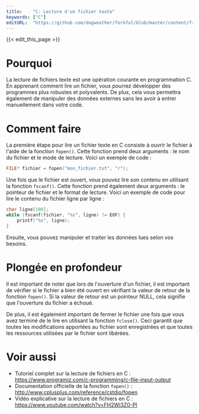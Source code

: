 ```yaml
---
title:    "C: Lecture d'un fichier texte"
keywords: ["C"]
editURL:  "https://github.com/dogweather/forkful/blob/master/content/fr/c/reading-a-text-file.md"
---
```


{{< edit_this_page >}}

# Pourquoi

La lecture de fichiers texte est une opération courante en programmation C. En apprenant comment lire un fichier, vous pourrez développer des programmes plus robustes et polyvalents. De plus, cela vous permettra également de manipuler des données externes sans les avoir à entrer manuellement dans votre code.

# Comment faire

La première étape pour lire un fichier texte en C consiste à ouvrir le fichier à l'aide de la fonction `fopen()`. Cette fonction prend deux arguments : le nom du fichier et le mode de lecture. Voici un exemple de code :

```C
FILE* fichier = fopen("mon_fichier.txt", "r");
```

Une fois que le fichier est ouvert, vous pouvez lire son contenu en utilisant la fonction `fscanf()`. Cette fonction prend également deux arguments : le pointeur de fichier et le format de lecture. Voici un exemple de code pour lire le contenu du fichier ligne par ligne :

```C
char ligne[100];
while (fscanf(fichier, "%s", ligne) != EOF) {
    printf("%s", ligne);
}
```

Ensuite, vous pouvez manipuler et traiter les données lues selon vos besoins.

# Plongée en profondeur

Il est important de noter que lors de l'ouverture d'un fichier, il est important de vérifier si le fichier a bien été ouvert en vérifiant la valeur de retour de la fonction `fopen()`. Si la valeur de retour est un pointeur NULL, cela signifie que l'ouverture du fichier a échoué.

De plus, il est également important de fermer le fichier une fois que vous avez terminé de le lire en utilisant la fonction `fclose()`. Ceci garantit que toutes les modifications apportées au fichier sont enregistrées et que toutes les ressources utilisées par le fichier sont libérées.

# Voir aussi

- Tutoriel complet sur la lecture de fichiers en C : https://www.programiz.com/c-programming/c-file-input-output
- Documentation officielle de la fonction `fopen()` : http://www.cplusplus.com/reference/cstdio/fopen
- Vidéo explicative sur la lecture de fichiers en C : https://www.youtube.com/watch?v=FH2Wi3Z0-PI